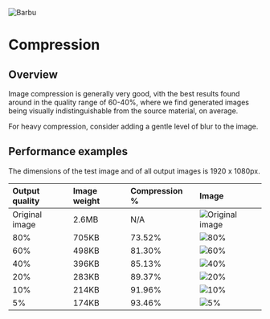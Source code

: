 ![Barbu](../barbu.png)

# Compression

## Overview

Image compression is generally very good, vith the best results found around in the quality range of 60-40%, where we find generated images being visually indistinguishable from the source material, on average.

For heavy compression, consider adding a gentle level of blur to the image.

## Performance examples

The dimensions of the test image and of all output images is 1920 x 1080px.

| Output quality | Image weight | Compression % | Image |
| :------------- | :----------- | :----------- | :---- |
| Original image | 2.6MB | N/A | ![Original image](../examples/original.jpg) |
| 80% | 705KB | 73.52% | ![80%](../examples/80pc.jpg) |
| 60% | 498KB | 81.30% | ![60%](../examples/60pc.jpg) |
| 40% | 396KB | 85.13% | ![40%](../examples/40pc.jpg) |
| 20% | 283KB | 89.37% | ![20%](../examples/20pc.jpg) |
| 10% | 214KB | 91.96% | ![10%](../examples/10pc.jpg) |
| 5% | 174KB | 93.46% | ![5%](../examples/5pc.jpg) |
